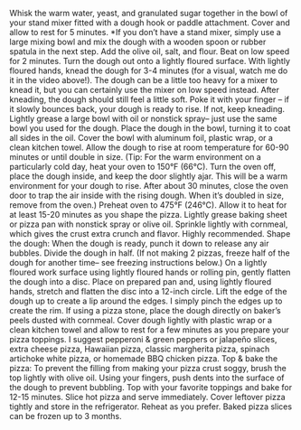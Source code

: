Whisk the warm water, yeast, and granulated sugar together in the bowl of your stand mixer fitted with a dough hook or paddle attachment. Cover and allow to rest for 5 minutes. *If you don’t have a stand mixer, simply use a large mixing bowl and mix the dough with a wooden spoon or rubber spatula in the next step.
Add the olive oil, salt, and flour. Beat on low speed for 2 minutes. Turn the dough out onto a lightly floured surface. With lightly floured hands, knead the dough for 3-4 minutes (for a visual, watch me do it in the video above!). The dough can be a little too heavy for a mixer to knead it, but you can certainly use the mixer on low speed instead. After kneading, the dough should still feel a little soft. Poke it with your finger – if it slowly bounces back, your dough is ready to rise. If not, keep kneading.
Lightly grease a large bowl with oil or nonstick spray– just use the same bowl you used for the dough. Place the dough in the bowl, turning it to coat all sides in the oil. Cover the bowl with aluminum foil, plastic wrap, or a clean kitchen towel. Allow the dough to rise at room temperature for 60-90 minutes or until double in size. (Tip: For the warm environment on a particularly cold day, heat your oven to 150°F (66°C). Turn the oven off, place the dough inside, and keep the door slightly ajar. This will be a warm environment for your dough to rise. After about 30 minutes, close the oven door to trap the air inside with the rising dough. When it’s doubled in size, remove from the oven.)
Preheat oven to 475°F (246°C). Allow it to heat for at least 15-20 minutes as you shape the pizza. Lightly grease baking sheet or pizza pan with nonstick spray or olive oil. Sprinkle lightly with cornmeal, which gives the crust extra crunch and flavor. Highly recommended.
Shape the dough: When the dough is ready, punch it down to release any air bubbles. Divide the dough in half. (If not making 2 pizzas, freeze half of the dough for another time– see freezing instructions below.) On a lightly floured work surface using lightly floured hands or rolling pin, gently flatten the dough into a disc. Place on prepared pan and, using lightly floured hands, stretch and flatten the disc into a 12-inch circle. Lift the edge of the dough up to create a lip around the edges. I simply pinch the edges up to create the rim. If using a pizza stone, place the dough directly on baker’s peels dusted with cornmeal.
Cover dough lightly with plastic wrap or a clean kitchen towel and allow to rest for a few minutes as you prepare your pizza toppings. I suggest pepperoni & green peppers or jalapeño slices, extra cheese pizza, Hawaiian pizza, classic margherita pizza, spinach artichoke white pizza, or homemade BBQ chicken pizza.
Top & bake the pizza: To prevent the filling from making your pizza crust soggy, brush the top lightly with olive oil. Using your fingers, push dents into the surface of the dough to prevent bubbling. Top with your favorite toppings and bake for 12-15 minutes.
Slice hot pizza and serve immediately. Cover leftover pizza tightly and store in the refrigerator. Reheat as you prefer. Baked pizza slices can be frozen up to 3 months.